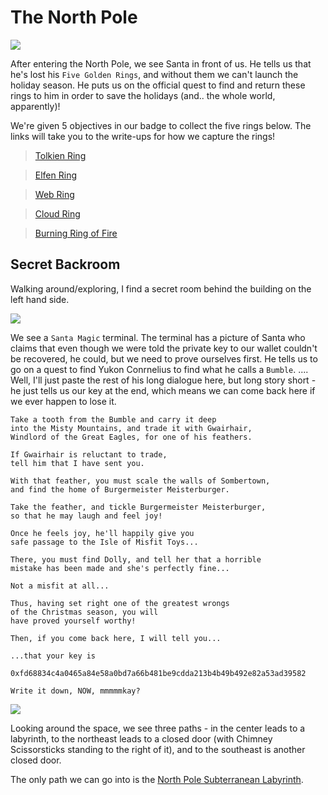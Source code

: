 # The North Pole

![](loc-northpoleentrance.png)

After entering the North Pole, we see Santa in front of us. He tells us that he's lost his `Five Golden Rings`, and without them we can't launch the holiday season. He puts us on the official quest to find and return these rings to him in order to save the holidays (and.. the whole world, apparently)! 

We're given 5 objectives in our badge to collect the five rings below. The links will take you to the write-ups for how we capture the rings!

>[Tolkien Ring](3-rings/1-tolkien/README.md)

>[Elfen Ring](3-rings/2-elfen/README.md)

>[Web Ring](3-rings/3-web/README.md)

>[Cloud Ring](3-rings/4-cloud/README.md)

>[Burning Ring of Fire](3-rings/5-burningringoffire/README.md)

## Secret Backroom

Walking around/exploring, I find a secret room behind the building on the left hand side.

![](loc-secretbackroom.png)

We see a `Santa Magic` terminal. The terminal has a picture of Santa who claims that even though we were told the private key to our wallet couldn't be recovered, he could, but we need to prove ourselves first. He tells us to go on a quest to find Yukon Conrnelius to find what he calls a `Bumble`. .... Well, I'll just paste the rest of his long dialogue here, but long story short - he just tells us our key at the end, which means we can come back here if we ever happen to lose it.

```
Take a tooth from the Bumble and carry it deep
into the Misty Mountains, and trade it with Gwairhair,
Windlord of the Great Eagles, for one of his feathers.

If Gwairhair is reluctant to trade,
tell him that I have sent you.

With that feather, you must scale the walls of Sombertown,
and find the home of Burgermeister Meisterburger.

Take the feather, and tickle Burgermeister Meisterburger,
so that he may laugh and feel joy!

Once he feels joy, he'll happily give you
safe passage to the Isle of Misfit Toys...

There, you must find Dolly, and tell her that a horrible
mistake has been made and she's perfectly fine...

Not a misfit at all...

Thus, having set right one of the greatest wrongs
of the Christmas season, you will
have proved yourself worthy!

Then, if you come back here, I will tell you...

...that your key is

0xfd68834c4a0465a84e58a0bd7a66b481be9cdda213b4b49b492e82a53ad39582

Write it down, NOW, mmmmmkay?
```

![](loc-northpoleeastpaths.png)

Looking around the space, we see three paths - in the center leads to a labyrinth, to the northeast leads to a closed door (with Chimney Scissorsticks standing to the right of it), and to the southeast is another closed door.

The only path we can go into is the [North Pole Subterranean Labyrinth](2-labyrinth.md).